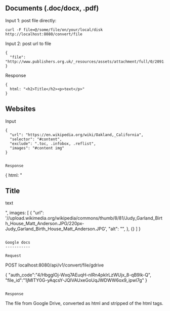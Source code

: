 Documents (.doc/docx, .pdf)
---------

Input 1: post file directly:
```
curl -F file=@/some/file/on/your/local/disk http://localhost:8080/convert/file
```

Input 2: post url to file
```
{
  "file": "http://www.publishers.org.uk/_resources/assets/attachment/full/0/2091.pdf",
}
```

Response
```
{
  html: "<h2>Title</h2><p>text</p>"
}
```

Websites
--------

Input
```
{
  "url": "https://en.wikipedia.org/wiki/Oakland,_California",
  "selector": "#content",
  "exclude": ".toc, .infobox, .reflist",
  "images": "#content img"
}


Response
```
{
  html: "<h2>Title</h2><p>text</p>",
  images: [
    {
      "url": '//upload.wikimedia.org/wikipedia/commons/thumb/8/81/Judy_Garland_Birth_House_Matt_Anderson.JPG/220px-Judy_Garland_Birth_House_Matt_Anderson.JPG',
      "alt": "",
    },
    {}
  ]
}
```

Google docs
-----------

Request
```
POST localhost:8080/api/v1/convert/file/gdrive

{
    "auth_code":"4/HbgglOj-Wxq7AEuqH-nIRn4pkIrLzWUjx_8-qB9lk-Q",
    "file_id":"1jMITY0G-yAqcsY-JQIVAUxeGoUqJWDWW6ox9_ipwl7g"
}

```

Response
```
  The file from Google Drive, converted as html and stripped of the html tags.
```
